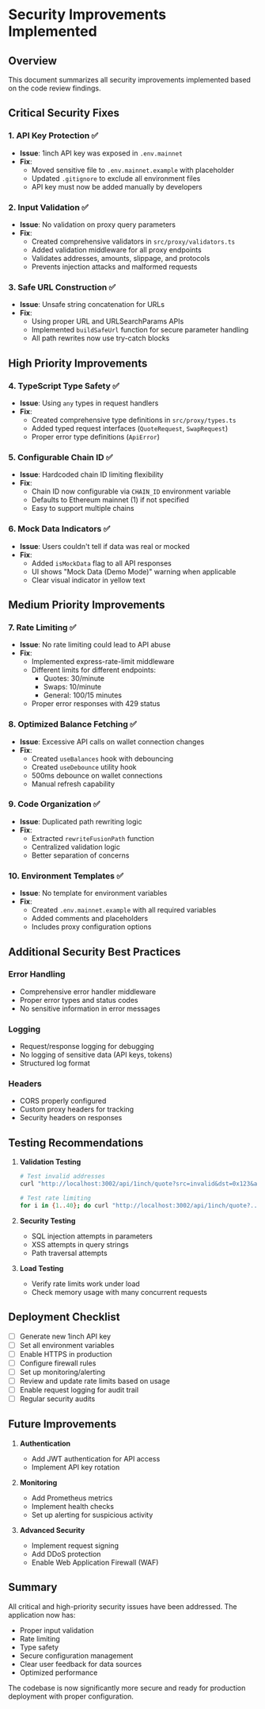 # Security Improvements Implemented

## Overview
This document summarizes all security improvements implemented based on the code review findings.

## Critical Security Fixes

### 1. API Key Protection ✅
- **Issue**: 1inch API key was exposed in `.env.mainnet`
- **Fix**: 
  - Moved sensitive file to `.env.mainnet.example` with placeholder
  - Updated `.gitignore` to exclude all environment files
  - API key must now be added manually by developers

### 2. Input Validation ✅
- **Issue**: No validation on proxy query parameters
- **Fix**: 
  - Created comprehensive validators in `src/proxy/validators.ts`
  - Added validation middleware for all proxy endpoints
  - Validates addresses, amounts, slippage, and protocols
  - Prevents injection attacks and malformed requests

### 3. Safe URL Construction ✅
- **Issue**: Unsafe string concatenation for URLs
- **Fix**: 
  - Using proper URL and URLSearchParams APIs
  - Implemented `buildSafeUrl` function for secure parameter handling
  - All path rewrites now use try-catch blocks

## High Priority Improvements

### 4. TypeScript Type Safety ✅
- **Issue**: Using `any` types in request handlers
- **Fix**: 
  - Created comprehensive type definitions in `src/proxy/types.ts`
  - Added typed request interfaces (`QuoteRequest`, `SwapRequest`)
  - Proper error type definitions (`ApiError`)

### 5. Configurable Chain ID ✅
- **Issue**: Hardcoded chain ID limiting flexibility
- **Fix**: 
  - Chain ID now configurable via `CHAIN_ID` environment variable
  - Defaults to Ethereum mainnet (1) if not specified
  - Easy to support multiple chains

### 6. Mock Data Indicators ✅
- **Issue**: Users couldn't tell if data was real or mocked
- **Fix**: 
  - Added `isMockData` flag to all API responses
  - UI shows "Mock Data (Demo Mode)" warning when applicable
  - Clear visual indicator in yellow text

## Medium Priority Improvements

### 7. Rate Limiting ✅
- **Issue**: No rate limiting could lead to API abuse
- **Fix**: 
  - Implemented express-rate-limit middleware
  - Different limits for different endpoints:
    - Quotes: 30/minute
    - Swaps: 10/minute
    - General: 100/15 minutes
  - Proper error responses with 429 status

### 8. Optimized Balance Fetching ✅
- **Issue**: Excessive API calls on wallet connection changes
- **Fix**: 
  - Created `useBalances` hook with debouncing
  - Created `useDebounce` utility hook
  - 500ms debounce on wallet connections
  - Manual refresh capability

### 9. Code Organization ✅
- **Issue**: Duplicated path rewriting logic
- **Fix**: 
  - Extracted `rewriteFusionPath` function
  - Centralized validation logic
  - Better separation of concerns

### 10. Environment Templates ✅
- **Issue**: No template for environment variables
- **Fix**: 
  - Created `.env.mainnet.example` with all required variables
  - Added comments and placeholders
  - Includes proxy configuration options

## Additional Security Best Practices

### Error Handling
- Comprehensive error handler middleware
- Proper error types and status codes
- No sensitive information in error messages

### Logging
- Request/response logging for debugging
- No logging of sensitive data (API keys, tokens)
- Structured log format

### Headers
- CORS properly configured
- Custom proxy headers for tracking
- Security headers on responses

## Testing Recommendations

1. **Validation Testing**
   ```bash
   # Test invalid addresses
   curl "http://localhost:3002/api/1inch/quote?src=invalid&dst=0x123&amount=1000"
   
   # Test rate limiting
   for i in {1..40}; do curl "http://localhost:3002/api/1inch/quote?..."; done
   ```

2. **Security Testing**
   - SQL injection attempts in parameters
   - XSS attempts in query strings
   - Path traversal attempts

3. **Load Testing**
   - Verify rate limits work under load
   - Check memory usage with many concurrent requests

## Deployment Checklist

- [ ] Generate new 1inch API key
- [ ] Set all environment variables
- [ ] Enable HTTPS in production
- [ ] Configure firewall rules
- [ ] Set up monitoring/alerting
- [ ] Review and update rate limits based on usage
- [ ] Enable request logging for audit trail
- [ ] Regular security audits

## Future Improvements

1. **Authentication**
   - Add JWT authentication for API access
   - Implement API key rotation

2. **Monitoring**
   - Add Prometheus metrics
   - Implement health checks
   - Set up alerting for suspicious activity

3. **Advanced Security**
   - Implement request signing
   - Add DDoS protection
   - Enable Web Application Firewall (WAF)

## Summary

All critical and high-priority security issues have been addressed. The application now has:
- Proper input validation
- Rate limiting
- Type safety
- Secure configuration management
- Clear user feedback for data sources
- Optimized performance

The codebase is now significantly more secure and ready for production deployment with proper configuration.